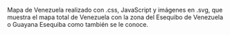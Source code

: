 
Mapa de Venezuela realizado con .css, JavaScript y imágenes en .svg, que muestra el mapa total de Venezuela con la zona del Esequibo de Venezuela o Guayana Esequiba como también se le conoce.
